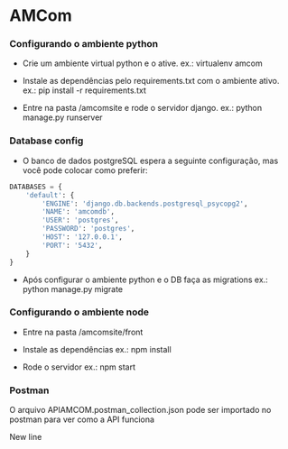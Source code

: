 # AMCom

### Configurando o ambiente python

- Crie um ambiente virtual python e o ative.
  ex.: virtualenv amcom

- Instale as dependências pelo requirements.txt com o ambiente ativo.
  ex.: pip install -r requirements.txt

- Entre na pasta /amcomsite e rode o servidor django.
  ex.: python manage.py runserver

### Database config

- O banco de dados postgreSQL espera a seguinte configuração, mas você pode colocar como preferir:

```python
DATABASES = {
    'default': {
        'ENGINE': 'django.db.backends.postgresql_psycopg2',
        'NAME': 'amcomdb',
        'USER': 'postgres',
        'PASSWORD': 'postgres',
        'HOST': '127.0.0.1',
        'PORT': '5432',
    }
}
```

- Após configurar o ambiente python e o DB faça as migrations
  ex.: python manage.py migrate

### Configurando o ambiente node

- Entre na pasta /amcomsite/front

- Instale as dependências
  ex.: npm install

- Rode o servidor
  ex.: npm start

### Postman

O arquivo APIAMCOM.postman_collection.json pode ser importado no postman para ver como a API funciona

New line
